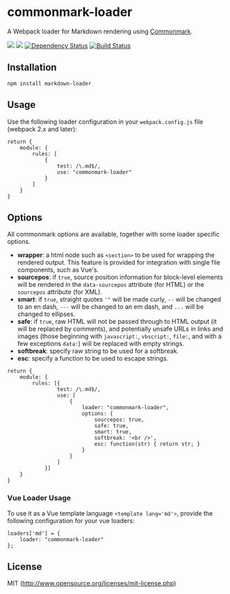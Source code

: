 # commonmark-loader
A Webpack loader for Markdown rendering using [Commonmark](https://github.com/commonmark/commonmark.js).

[![](https://img.shields.io/npm/v/commonmark-loader.svg)](https://www.npmjs.com/package/commonmark-loader)
[![](https://img.shields.io/npm/dm/commonmark-loader.svg)](https://www.npmjs.com/package/commonmark-loader)
[![Dependency Status](https://david-dm.org/peerigon/commonmark-loader.svg)](https://david-dm.org/alexgrozav/commonmark-loader)
[![Build Status](https://travis-ci.org/peerigon/commonmark-loader.svg?branch=master)](https://travis-ci.org/alexgrozav/commonmark-loader)


## Installation
~~~
npm install markdown-loader
~~~

## Usage
Use the following loader configuration in your `webpack.config.js` file (webpack 2.x and later):

~~~
return {
    module: {
        rules: [
            {
                test: /\.md$/,
                use: "commonmark-loader"
            }
        ]
    }
}
~~~

## Options

All commonmark options are available, together with some loader specific options.

- **wrapper**: a html node such as `<section>` to be used for wrapping the rendered output. This feature is provided for integration with single file components, such as Vue's. 
- **sourcepos**: if `true`, source position information for block-level elements will be rendered in the `data-sourcepos` attribute (for HTML) or the `sourcepos` attribute (for XML).
- **smart**: if `true`, straight quotes `'"` will be made curly, `--` will be changed to an en dash, `---` will be changed to an em dash, and `...` will be changed to ellipses.
- **safe**: if `true`, raw HTML will not be passed through to HTML output (it will be replaced by comments), and potentially unsafe URLs in links and images (those beginning with `javascript:`, `vbscript:`, `file:`, and with a few exceptions `data:`) will be replaced with empty strings.
- **softbreak**: specify raw string to be used for a softbreak.
- **esc**: specify a function to be used to escape strings.

~~~
return {
    module: {
        rules: [{
                test: /\.md$/,
                use: [
                    {
                        loader: "commonmark-loader",
                        options: {
                            sourcepos: true,
                            safe: true,
                            smart: true,
                            softbreak: '<br />',
                            esc: function(str) { return str; }
                        }
                    }
                ]
            }]
    }
}
~~~

### Vue Loader Usage

To use it as a Vue template language `<template lang='md'>`, provide the following configuration for your vue loaders:

~~~
loaders['md'] = {
    loader: "commonmark-loader"
};
~~~

## License
MIT (http://www.opensource.org/licenses/mit-license.php)